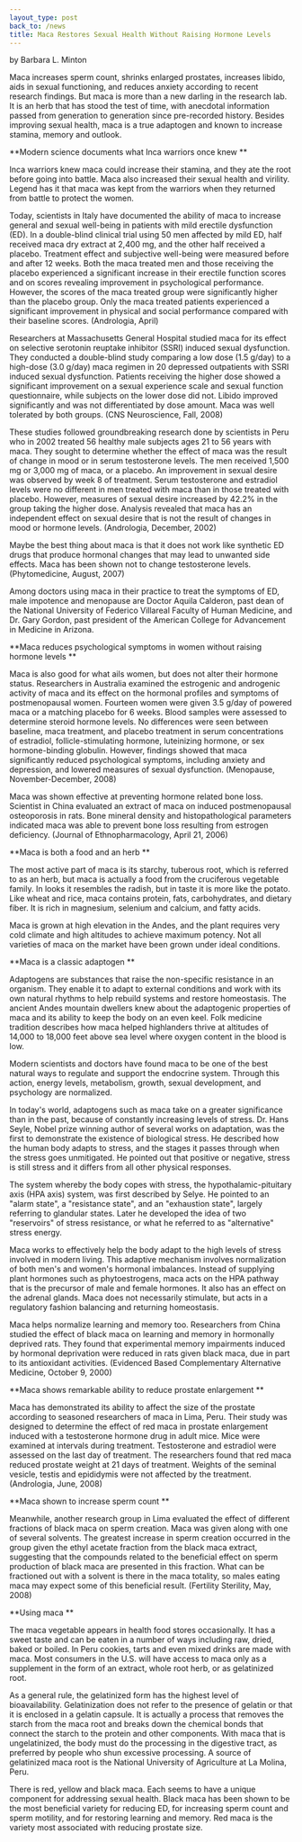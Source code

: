 ```yaml
---
layout_type: post
back_to: /news
title: Maca Restores Sexual Health Without Raising Hormone Levels
---
```

by Barbara L. Minton

Maca increases sperm count, shrinks enlarged prostates, increases libido, aids in sexual functioning, and reduces anxiety according to recent research findings. But maca is more than a new darling in the research lab. It is an herb that has stood the test of time, with anecdotal information passed from generation to generation since pre-recorded history. Besides improving sexual health, maca is a true adaptogen and known to increase stamina, memory and outlook.

**Modern science documents what Inca warriors once knew**

Inca warriors knew maca could increase their stamina, and they ate the root before going into battle. Maca also increased their sexual health and virility. Legend has it that maca was kept from the warriors when they returned from battle to protect the women.

Today, scientists in Italy have documented the ability of maca to increase general and sexual well-being in patients with mild erectile dysfunction (ED). In a double-blind clinical trial using 50 men affected by mild ED, half received maca dry extract at 2,400 mg, and the other half received a placebo. Treatment effect and subjective well-being were measured before and after 12 weeks. Both the maca treated men and those receiving the placebo experienced a significant increase in their erectile function scores and on scores revealing improvement in psychological performance. However, the scores of the maca treated group were significantly higher than the placebo group. Only the maca treated patients experienced a significant improvement in physical and social performance compared with their baseline scores. (Andrologia, April)

Researchers at Massachusetts General Hospital studied maca for its effect on selective serotonin reuptake inhibitor (SSRI) induced sexual dysfunction. They conducted a double-blind study comparing a low dose (1.5 g/day) to a high-dose (3.0 g/day) maca regimen in 20 depressed outpatients with SSRI induced sexual dysfunction. Patients receiving the higher dose showed a significant improvement on a sexual experience scale and sexual function questionnaire, while subjects on the lower dose did not. Libido improved significantly and was not differentiated by dose amount. Maca was well tolerated by both groups. (CNS Neuroscience, Fall, 2008)

These studies followed groundbreaking research done by scientists in Peru who in 2002 treated 56 healthy male subjects ages 21 to 56 years with maca. They sought to determine whether the effect of maca was the result of change in mood or in serum testosterone levels. The men received 1,500 mg or 3,000 mg of maca, or a placebo. An improvement in sexual desire was observed by week 8 of treatment. Serum testosterone and estradiol levels were no different in men treated with maca than in those treated with placebo. However, measures of sexual desire increased by 42.2% in the group taking the higher dose. Analysis revealed that maca has an independent effect on sexual desire that is not the result of changes in mood or hormone levels. (Andrologia, December, 2002)

Maybe the best thing about maca is that it does not work like synthetic ED drugs that produce hormonal changes that may lead to unwanted side effects. Maca has been shown not to change testosterone levels. (Phytomedicine, August, 2007)

Among doctors using maca in their practice to treat the symptoms of ED, male impotence and menopause are Doctor Aquila Calderon, past dean of the National University of Federico Villareal Faculty of Human Medicine, and Dr. Gary Gordon, past president of the American College for Advancement in Medicine in Arizona.

**Maca reduces psychological symptoms in women without raising hormone levels**

Maca is also good for what ails women, but does not alter their hormone status. Researchers in Australia examined the estrogenic and androgenic activity of maca and its effect on the hormonal profiles and symptoms of postmenopausal women. Fourteen women were given 3.5 g/day of powered maca or a matching placebo for 6 weeks. Blood samples were assessed to determine steroid hormone levels. No differences were seen between baseline, maca treatment, and placebo treatment in serum concentrations of estradiol, follicle-stimulating hormone, luteinizing hormone, or sex hormone-binding globulin. However, findings showed that maca significantly reduced psychological symptoms, including anxiety and depression, and lowered measures of sexual dysfunction. (Menopause, November-December, 2008)

Maca was shown effective at preventing hormone related bone loss. Scientist in China evaluated an extract of maca on induced postmenopausal osteoporosis in rats. Bone mineral density and histopathological parameters indicated maca was able to prevent bone loss resulting from estrogen deficiency. (Journal of Ethnopharmacology, April 21, 2006)

**Maca is both a food and an herb**

The most active part of maca is its starchy, tuberous root, which is referred to as an herb, but maca is actually a food from the cruciferous vegetable family. In looks it resembles the radish, but in taste it is more like the potato. Like wheat and rice, maca contains protein, fats, carbohydrates, and dietary fiber. It is rich in magnesium, selenium and calcium, and fatty acids.

Maca is grown at high elevation in the Andes, and the plant requires very cold climate and high altitudes to achieve maximum potency. Not all varieties of maca on the market have been grown under ideal conditions.

**Maca is a classic adaptogen**

Adaptogens are substances that raise the non-specific resistance in an organism. They enable it to adapt to external conditions and work with its own natural rhythms to help rebuild systems and restore homeostasis. The ancient Andes mountain dwellers knew about the adaptogenic properties of maca and its ability to keep the body on an even keel. Folk medicine tradition describes how maca helped highlanders thrive at altitudes of 14,000 to 18,000 feet above sea level where oxygen content in the blood is low.

Modern scientists and doctors have found maca to be one of the best natural ways to regulate and support the endocrine system. Through this action, energy levels, metabolism, growth, sexual development, and psychology are normalized.

In today's world, adaptogens such as maca take on a greater significance than in the past, because of constantly increasing levels of stress. Dr. Hans Seyle, Nobel prize winning author of several works on adaptation, was the first to demonstrate the existence of biological stress. He described how the human body adapts to stress, and the stages it passes through when the stress goes unmitigated. He pointed out that positive or negative, stress is still stress and it differs from all other physical responses.

The system whereby the body copes with stress, the hypothalamic-pituitary axis (HPA axis) system, was first described by Selye. He pointed to an "alarm state", a "resistance state", and an "exhaustion state", largely referring to glandular states. Later he developed the idea of two "reservoirs" of stress resistance, or what he referred to as "alternative" stress energy.

Maca works to effectively help the body adapt to the high levels of stress involved in modern living. This adaptive mechanism involves normalization of both men's and women's hormonal imbalances. Instead of supplying plant hormones such as phytoestrogens, maca acts on the HPA pathway that is the precursor of male and female hormones. It also has an effect on the adrenal glands. Maca does not necessarily stimulate, but acts in a regulatory fashion balancing and returning homeostasis.

Maca helps normalize learning and memory too. Researchers from China studied the effect of black maca on learning and memory in hormonally deprived rats. They found that experimental memory impairments induced by hormonal deprivation were reduced in rats given black maca, due in part to its antioxidant activities. (Evidenced Based Complementary Alternative Medicine, October 9, 2000)

**Maca shows remarkable ability to reduce prostate enlargement**

Maca has demonstrated its ability to affect the size of the prostate according to seasoned researchers of maca in Lima, Peru. Their study was designed to determine the effect of red maca in prostate enlargement induced with a testosterone hormone drug in adult mice. Mice were examined at intervals during treatment. Testosterone and estradiol were assessed on the last day of treatment. The researchers found that red maca reduced prostate weight at 21 days of treatment. Weights of the seminal vesicle, testis and epididymis were not affected by the treatment. (Andrologia, June, 2008)

**Maca shown to increase sperm count**

Meanwhile, another research group in Lima evaluated the effect of different fractions of black maca on sperm creation. Maca was given along with one of several solvents. The greatest increase in sperm creation occurred in the group given the ethyl acetate fraction from the black maca extract, suggesting that the compounds related to the beneficial effect on sperm production of black maca are presented in this fraction. What can be fractioned out with a solvent is there in the maca totality, so males eating maca may expect some of this beneficial result. (Fertility Sterility, May, 2008)

**Using maca**

The maca vegetable appears in health food stores occasionally. It has a sweet taste and can be eaten in a number of ways including raw, dried, baked or boiled. In Peru cookies, tarts and even mixed drinks are made with maca. Most consumers in the U.S. will have access to maca only as a supplement in the form of an extract, whole root herb, or as gelatinized root.

As a general rule, the gelatinized form has the highest level of bioavailability. Gelatinization does not refer to the presence of gelatin or that it is enclosed in a gelatin capsule. It is actually a process that removes the starch from the maca root and breaks down the chemical bonds that connect the starch to the protein and other components. With maca that is ungelatinized, the body must do the processing in the digestive tract, as preferred by people who shun excessive processing. A source of gelatinized maca root is the National University of Agriculture at La Molina, Peru.

There is red, yellow and black maca. Each seems to have a unique component for addressing sexual health. Black maca has been shown to be the most beneficial variety for reducing ED, for increasing sperm count and sperm motility, and for restoring learning and memory. Red maca is the variety most associated with reducing prostate size.

